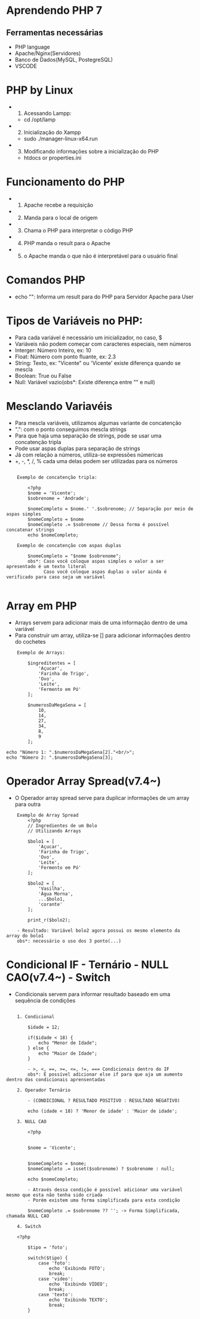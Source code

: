 # Aprendendo PHP 7
## Ferramentas necessárias

- PHP language
- Apache/Nginx(Servidores)
- Banco de Dados(MySQL, PostegreSQL)
- VSCODE

# PHP by Linux

- 1. Acessando Lampp:
    - cd /opt/lamp

- 2. Inicialização do Xampp
    - sudo ./manager-linux-x64.run

- 3. Modificando informações sobre a inicialização do PHP
    - htdocs or properties.ini

# Funcionamento do PHP

- 1. Apache recebe  a requisição
- 2. Manda para o local de origem
- 3. Chama o PHP para interpretar o código PHP
- 4. PHP manda o result para o Apache
- 5. o Apache manda o que não é interpretável para o usuário final

# Comandos PHP

- echo "": Informa um result para do PHP para Servidor Apache para User

# Tipos de Variáveis no PHP:

- Para cada variável é necessário um inicializador, no caso, $
- Variáveis não podem começar com caracteres especiais, nem números
- Interger: Número Inteiro, ex: 10
- Float: Número com ponto fluante, ex: 2.3
- String: Texto, ex: "Vicente" ou 'Vicente' existe diferença quando se mescla
- Boolean: True ou False
- Null: Variável vazio(obs*: Existe diferença entre "" e null)

# Mesclando Variavéis

- Para mescla variáveis, utilizamos algumas variante de concatenção
- ".": com o ponto conseguimos mescla strings
- Para que haja uma separação de strings, pode se usar uma concatenção tripla
- Pode usar aspas duplas para separação de strings
- Já com relação a números, utiliza-se expressões númericas
- +, -, *, /, % cada uma delas podem ser utilizadas para os números

```

    Exemplo de concatenção tripla:

        <?php
        $nome = 'Vicente';
        $sobrenome = 'Andrade';

        $nomeCompleto = $nome.' '.$sobrenome; // Separação por meio de aspas simples
        $nomeCompleto = $nome
        $nomeCompleto .= $sobrenome // Dessa forma é possível concatenar strings
        echo $nomeCompleto;

    Exemplo de concatenção com aspas duplas

        $nomeCompleto = "$nome $sobrenome";
        obs*: Caso você coloque aspas simples o valor a ser apresentado é um texto literal
              Caso você coloque aspas duplas o valor ainda é verificado para caso seja um variável
        

```

# Array em PHP

- Arrays servem para adicionar mais de uma informação dentro de uma variável
- Para construir um array, utiliza-se [] para adicionar informações dentro do cochetes
```
    Exemplo de Arrays:
    
        $ingreditentes = [
            'Açucar', 
            'Farinha de Trigo', 
            'Ovo', 
            'Leite', 
            'Fermento em Pó'
        ];

        $numerosDaMegaSena = [
            10, 
            14, 
            27, 
            34, 
            8, 
            9
        ];

echo "Número 1: ".$numerosDaMegaSena[2]."<br/>";
echo "Número 2: ".$numerosDaMegaSena[3];

```

# Operador Array Spread(v7.4~)

- O Operador array spread serve para duplicar informações de um array para outra

```
    Exemplo de Array Spread
        <?php
        // Ingredientes de um Bolo
        // Utilizando Arrays

        $bolo1 = [
            'Açucar', 
            'Farinha de Trigo', 
            'Ovo', 
            'Leite', 
            'Fermento em Pó'
        ];

        $bolo2 = [
            'Vasilha',
            'Água Morna',
            ...$bolo1,
            'corante'
        ];

        print_r($bolo2);

    - Resultado: Variável bolo2 agora possui os mesmo elemento da array do bolo1
    obs*: necessário o uso dos 3 ponto(...)

```

# Condicional IF - Ternário - NULL CAO(v7.4~) - Switch

- Condicionais servem para informar resultado baseado em uma sequência de condições

```

    1. Condicional 
    
        $idade = 12;

        if($idade < 18) {
            echo "Menor de Idade";
        } else {
            echo "Maior de Idade";
        }
        
        - >, <, ==, >=, <=, !=, === Condicionais dentro do IF
        obs*: É possível adicionar else if para que aja um aumento dentro das condicionais aprensentadas

    2. Operador Ternário

        - (CONDICIONAL ? RESULTADO POSITIVO : RESULTADO NEGATIVO)

        echo (idade < 18) ? 'Menor de idade' : 'Maior de idade';
    
    3. NULL CAO

        <?php
        

        $nome = 'Vicente';


        $nomeCompleto = $nome;
        $nomeCompleto .= isset($sobrenome) ? $sobrenome : null;

        echo $nomeCompleto; 

        - Através dessa condição é possível adicionar uma variável mesmo que esta não tenha sido criada
        - Porém existem uma forma simplificada para esta condição

        $nomeCompleto .= $sobrenome ?? ''; -> Forma Simplificada, chamada NULL CAO

    4. Switch

    <?php

        $tipo = 'foto';

        switch($tipo) {
            case 'foto':
                echo 'Exibindo FOTO';
                break;
            case 'video':
                echo 'Exibindo VÍDEO';
                break;
            case 'texto':
                echo 'Exibindo TEXTO';
                break;
        }

```

